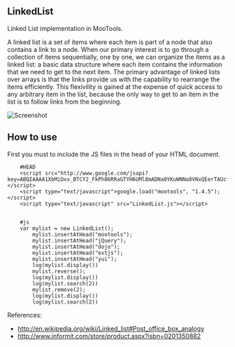 ## LinkedList


Linked List implementation in MooTools.

A linked list is a set of items where each item is part of a node that also contains a link to a node.
When our primary interest is to go through a collection of items sequentially, one by one, we can organize the items as a linked list:
a basic data structure where each item contains the information that we need to get to the next item. The primary advantage of linked lists
over arrays is that the links provide us with the capability to rearrange the items efficiently. This flexivility is gained at the
expense of quick access to any arbitrary item in the list, because the only way to get to an item in the list is to follow links from the
beginning. 

![Screenshot](http://farm8.staticflickr.com/7062/6821387570_d805710a33_b.jpg)

How to use
----------

First you must to include the JS files in the head of your HTML document.

        #HEAD
        <script src="http://www.google.com/jsapi?key=ABQIAAAA1XbMiDxx_BTCY2_FkPh06RRaGTYH6UMl8mADNa0YKuWNNa8VNxQEerTAUcfkyrr6OwBovxn7TDAH5Q"></script>
        <script type="text/javascript">google.load("mootools", "1.4.5");</script>
        <script type="text/javascript" src="LinkedList.js"></script>


        #js
        var mylist = new LinkedList();
            mylist.insertAtHead("mootools");
            mylist.insertAtHead("jQuery");
            mylist.insertAtHead("dojo");
            mylist.insertAtHead("extjs");
            mylist.insertAtHead("yui");
            log(mylist.display())
            mylist.reverse();
            log(mylist.display()) 
            log(mylist.search(2))
            mylist.remove(2); 
            log(mylist.display())
            log(mylist.search(2))

References:

- http://en.wikipedia.org/wiki/Linked_list#Post_office_box_analogy
- http://www.informit.com/store/product.aspx?isbn=0201350882
        